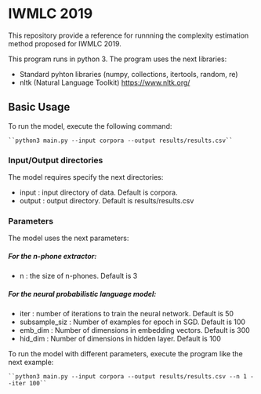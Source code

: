 # IWMLC 2019

This repository provide a reference for runnning the complexity estimation method proposed for IWMLC 2019. 

This program runs in python 3. The program uses the next libraries:

* Standard pyhton libraries (numpy, collections, itertools, random, re)
* nltk (Natural Language Toolkit) https://www.nltk.org/ 

## Basic Usage

To run the model, execute the following command:<br/>

	``python3 main.py --input corpora --output results/results.csv``

### Input/Output directories
The model requires specify the next directories:

* input : input directory of data. Default is corpora.
* output : output directory. Default is results/results.csv

### Parameters

The model uses the next parameters:

##### For the n-phone extractor:

* n : the size of n-phones. Default is 3

##### For the neural probabilistic language model:

* iter : number of iterations to train the neural network. Default is 50
* subsample_siz : Number of examples for epoch in SGD. Default is 100
* emb_dim : Number of dimensions in embedding vectors. Default is 300
* hid_dim : Number of dimensions in hidden layer. Default is 100

To run the model with different parameters, execute the program like the next example:<br/>

	``python3 main.py --input corpora --output results/results.csv --n 1 --iter 100``
